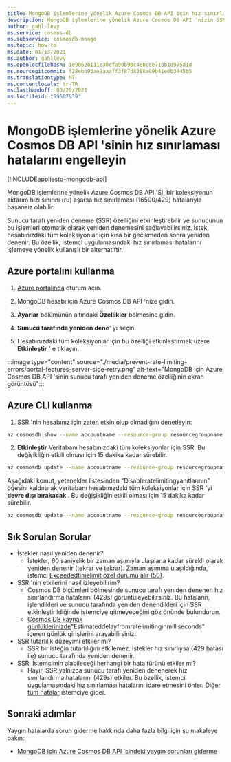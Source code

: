 ```yaml
---
title: MongoDB işlemlerine yönelik Azure Cosmos DB API için hız sınırlaması hatalarını engelleyin.
description: MongoDB işlemlerine yönelik Azure Cosmos DB API 'nizin SSR (sunucu tarafı yeniden deneme) özelliği ile hataları sınırlandırma oranını nasıl önleyeceğinizi öğrenin.
author: gahl-levy
ms.service: cosmos-db
ms.subservice: cosmosdb-mongo
ms.topic: how-to
ms.date: 01/13/2021
ms.author: gahllevy
ms.openlocfilehash: 1e9062b111c30efa90b98c4ebcee710b1d975a1d
ms.sourcegitcommit: f28ebb95ae9aaaff3f87d8388a09b41e0b3445b5
ms.translationtype: MT
ms.contentlocale: tr-TR
ms.lasthandoff: 03/29/2021
ms.locfileid: "99507939"
---
```

# <a name="prevent-rate-limiting-errors-for-azure-cosmos-db-api-for-mongodb-operations"></a>MongoDB işlemlerine yönelik Azure Cosmos DB API 'sinin hız sınırlaması hatalarını engelleyin
[!INCLUDE[appliesto-mongodb-api](includes/appliesto-mongodb-api.md)]

MongoDB işlemlerine yönelik Azure Cosmos DB API 'SI, bir koleksiyonun aktarım hızı sınırını (ru) aşarsa hız sınırlaması (16500/429) hatalarıyla başarısız olabilir. 

Sunucu tarafı yeniden deneme (SSR) özelliğini etkinleştirebilir ve sunucunun bu işlemleri otomatik olarak yeniden denemesini sağlayabilirsiniz. İstek, hesabınızdaki tüm koleksiyonlar için kısa bir gecikmeden sonra yeniden denenir. Bu özellik, istemci uygulamasındaki hız sınırlaması hatalarını işlemeye yönelik kullanışlı bir alternatiftir.

## <a name="use-the-azure-portal"></a>Azure portalını kullanma

1. [Azure portalında](https://portal.azure.com/) oturum açın.

1. MongoDB hesabı için Azure Cosmos DB API 'nize gidin.

1. **Ayarlar** bölümünün altındaki **Özellikler** bölmesine gidin.

1. **Sunucu tarafında yeniden dene**' yi seçin.

1. Hesabınızdaki tüm koleksiyonlar için bu özelliği etkinleştirmek üzere **Etkinleştir** ' e tıklayın.

:::image type="content" source="./media/prevent-rate-limiting-errors/portal-features-server-side-retry.png" alt-text="MongoDB için Azure Cosmos DB API 'sinin sunucu tarafı yeniden deneme özelliğinin ekran görüntüsü":::

## <a name="use-the-azure-cli"></a>Azure CLI kullanma

1. SSR 'nin hesabınız için zaten etkin olup olmadığını denetleyin:
```bash
az cosmosdb show --name accountname --resource-group resourcegroupname
```
2. **Etkinleştir** Veritabanı hesabınızdaki tüm koleksiyonlar için SSR. Bu değişikliğin etkili olması için 15 dakika kadar sürebilir.
```bash
az cosmosdb update --name accountname --resource-group resourcegroupname --capabilities EnableMongo DisableRateLimitingResponses
```
Aşağıdaki komut, yetenekler listesinden "Disableratelimitingyanıtlarının" öğesini kaldırarak veritabanı hesabınızdaki tüm koleksiyonlar için SSR 'yi **devre dışı bırakacak** . Bu değişikliğin etkili olması için 15 dakika kadar sürebilir.
```bash
az cosmosdb update --name accountname --resource-group resourcegroupname --capabilities EnableMongo
```

## <a name="frequently-asked-questions"></a>Sık Sorulan Sorular
* İstekler nasıl yeniden denenir?
    * İstekler, 60 saniyelik bir zaman aşımıyla ulaşılana kadar sürekli olarak yeniden denenir (tekrar ve tekrar). Zaman aşımına ulaşıldığında, istemci [Exceededtimelimit özel durumu alır (50)](mongodb-troubleshoot.md).
*  SSR 'nin etkilerini nasıl izleyebilirim?
    *  Cosmos DB ölçümleri bölmesinde sunucu tarafı yeniden denenen hız sınırlandırma hatalarını (429s) görüntüleyebilirsiniz. Bu hataların, işlendikleri ve sunucu tarafında yeniden denendikleri için SSR etkinleştirildiğinde istemciye gitmeyeceğini göz önünde bulundurun. 
    *  [Cosmos DB kaynak günlüklerinizde](cosmosdb-monitor-resource-logs.md)"Estimateddelayfromratelimitingınmilliseconds" içeren günlük girişlerini arayabilirsiniz.
*  SSR tutarlılık düzeyimi etkiler mi?
    *  SSR bir isteğin tutarlılığını etkilemez. İstekler hız sınırlıysa (429 hatası ile) sunucu tarafında yeniden denenir. 
*  SSR, İstemcimin alabileceği herhangi bir hata türünü etkiler mi?
    *  Hayır, SSR yalnızca sunucu tarafı yeniden denenerek hız sınırlandırma hatalarını (429s) etkiler. Bu özellik, istemci uygulamasındaki hız sınırlaması hatalarını idare etmesini önler. [Diğer tüm hatalar](mongodb-troubleshoot.md) istemciye gider. 

## <a name="next-steps"></a>Sonraki adımlar

Yaygın hatalarda sorun giderme hakkında daha fazla bilgi için şu makaleye bakın:

* [MongoDB için Azure Cosmos DB API 'sindeki yaygın sorunları giderme](mongodb-troubleshoot.md)

